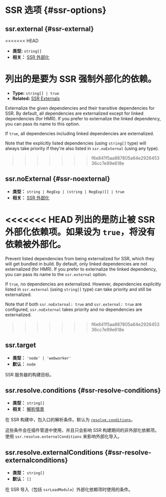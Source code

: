 # SSR 选项 {#ssr-options}

## ssr.external {#ssr-external}

<<<<<<< HEAD
- **类型:** `string[]`
- **相关：** [SSR 外部化](/guide/ssr#ssr-externals)

列出的是要为 SSR 强制外部化的依赖。
=======
- **Type:** `string[] | true`
- **Related:** [SSR Externals](/guide/ssr#ssr-externals)

Externalize the given dependencies and their transitive dependencies for SSR. By default, all dependencies are externalized except for linked dependencies (for HMR). If you prefer to externalize the linked dependency, you can pass its name to this option.

If `true`, all dependencies including linked dependencies are externalized.

Note that the explicitly listed dependencies (using `string[]` type) will always take priority if they're also listed in `ssr.noExternal` (using any type).
>>>>>>> f6e841f5aa887805a64e292645336cc7e99e618e

## ssr.noExternal {#ssr-noexternal}

- **类型：** `string | RegExp | (string | RegExp)[] | true`
- **相关：** [SSR 外部化](/guide/ssr#ssr-externals)

<<<<<<< HEAD
列出的是防止被 SSR 外部化依赖项。如果设为 `true`，将没有依赖被外部化。
=======
Prevent listed dependencies from being externalized for SSR, which they will get bundled in build. By default, only linked dependencies are not externalized (for HMR). If you prefer to externalize the linked dependency, you can pass its name to the `ssr.external` option.

If `true`, no dependencies are externalized. However, dependencies explicitly listed in `ssr.external` (using `string[]` type) can take priority and still be externalized.

Note that if both `ssr.noExternal: true` and `ssr.external: true` are configured, `ssr.noExternal` takes priority and no dependencies are externalized.
>>>>>>> f6e841f5aa887805a64e292645336cc7e99e618e

## ssr.target

- **类型：** `'node' | 'webworker'`
- **默认：** `node`

SSR 服务器的构建目标。

## ssr.resolve.conditions {#ssr-resolve-conditions}

- **类型：** `string[]`
- **相关：** [解析情景](./shared-options.md#resolve-conditions)

在 SSR 构建中，包入口的解析条件。默认为 [`resolve.conditions`](./shared-options.md#resolve-conditions)。

这些条件会在插件管道中使用，并且只会影响 SSR 构建期间的非外部化依赖项。使用 `ssr.resolve.externalConditions` 来影响外部化导入。

## ssr.resolve.externalConditions {#ssr-resolve-externalconditions}

- **类型：** `string[]`
- **默认：** `[]`

在 SSR 导入（包括 `ssrLoadModule`）外部化依赖项时使用的条件。
